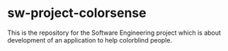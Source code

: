 # sw-project-colorsense
This is the repository for the Software Engineering project which is about development of an application to help colorblind people.
